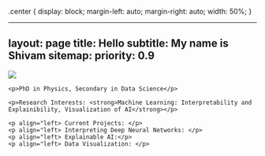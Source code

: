 .center {
  display: block;
  margin-left: auto;
  margin-right: auto;
  width: 50%;
}

---
layout: page
title: Hello
subtitle: My name is Shivam
sitemap:
  priority: 0.9
---

<img src="{{ '/assets/img/pic.jpg' | prepend: site.baseurl }}" id="about-img" class="center">

<div id="describe-text">
	
	<p>PhD in Physics, Secondary in Data Science</p>
  
	<p>Research Interests: <strong>Machine Learning: Interpretability and Explainibility, Visualization of AI</strong></p>
	
	<p align="left> Current Projects: </p>
	<p align="left> Interpreting Deep Neural Networks: </p>
	<p align="left> Explainable AI:</p>
	<p align="left> Data Visualization: </p>
</div>
